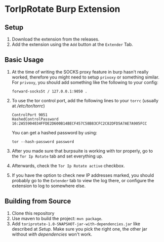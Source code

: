 # TorIpRotate Burp Extension

## Setup

1. Download the extension from the releases.
2. Add the extension using the `Add` button at the `Extender` Tab.

## Basic Usage

1. At the time of writing the SOCKS proxy feature in burp hasn't really worked, therefore you might need to setup `privoxy` or something similar.
   For `privoxy`, you should add something like the following to your config:
   ```
   forward-socks5t / 127.0.0.1:9050 .
   ```
2. To use the tor control port, add the following lines to your `torrc` (usually at */etc/tor/torrc*)
   ```
   ControlPort 9051
   HashedControlPassword 16:2A55904034FFDE2D600B14BECF457C58B83CFC2C82DFD5A7AE7A905FCC

   ```
   You can get a hashed password by using:
   ```
   tor --hash-password password
   ```

3. After you made sure that burpsuite is working with tor properly, go to the `Tor Ip Rotate` tab and set everything up.
4. Afterwards, check the `Tor Ip Rotate active` checkbox.
5. If you have the option to check new IP addresses marked, you should probably go to the `Extender` tab to view the log there,
   or configure the extension to log to somewhere else.


## Building from Source

1. Clone this repository
2. Use maven to build the project: `mvn package`.
3. Add `toriprotate-1.0-SNAPSHOT-jar-with-dependencies.jar` like described at *Setup*. 
   Make sure you pick the right one, the other jar without *with dependencies* won't work.
